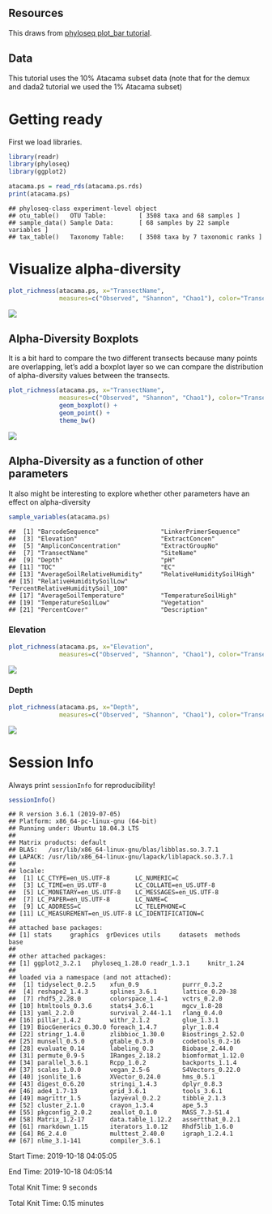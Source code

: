 Resources
---------

This draws from [phyloseq plot\_bar
tutorial](https://joey711.github.io/phyloseq/plot_bar-examples.html).

Data
----

This tutorial uses the 10% Atacama subset data (note that for the demux
and dada2 tutorial we used the 1% Atacama subset)

Getting ready
=============

First we load libraries.

``` r
library(readr)
library(phyloseq)
library(ggplot2)
```

``` r
atacama.ps = read_rds(atacama.ps.rds)
print(atacama.ps)
```

    ## phyloseq-class experiment-level object
    ## otu_table()   OTU Table:         [ 3508 taxa and 68 samples ]
    ## sample_data() Sample Data:       [ 68 samples by 22 sample variables ]
    ## tax_table()   Taxonomy Table:    [ 3508 taxa by 7 taxonomic ranks ]

Visualize alpha-diversity
=========================

``` r
plot_richness(atacama.ps, x="TransectName", 
              measures=c("Observed", "Shannon", "Chao1"), color="TransectName") + theme_bw()
```

![](alpha_diversity_files/figure-markdown_github/unnamed-chunk-2-1.png)

Alpha-Diversity Boxplots
------------------------

It is a bit hard to compare the two different transects because many
points are overlapping, let’s add a boxplot layer so we can compare the
distribution of alpha-diversity values between the transects.

``` r
plot_richness(atacama.ps, x="TransectName", 
              measures=c("Observed", "Shannon", "Chao1"), color="TransectName") + 
              geom_boxplot() +
              geom_point() +
              theme_bw() 
```

![](alpha_diversity_files/figure-markdown_github/unnamed-chunk-3-1.png)

Alpha-Diversity as a function of other parameters
-------------------------------------------------

It also might be interesting to explore whether other parameters have an
effect on alpha-diversity

``` r
sample_variables(atacama.ps)
```

    ##  [1] "BarcodeSequence"                 "LinkerPrimerSequence"           
    ##  [3] "Elevation"                       "ExtractConcen"                  
    ##  [5] "AmpliconConcentration"           "ExtractGroupNo"                 
    ##  [7] "TransectName"                    "SiteName"                       
    ##  [9] "Depth"                           "pH"                             
    ## [11] "TOC"                             "EC"                             
    ## [13] "AverageSoilRelativeHumidity"     "RelativeHumiditySoilHigh"       
    ## [15] "RelativeHumiditySoilLow"         "PercentRelativeHumiditySoil_100"
    ## [17] "AverageSoilTemperature"          "TemperatureSoilHigh"            
    ## [19] "TemperatureSoilLow"              "Vegetation"                     
    ## [21] "PercentCover"                    "Description"

### Elevation

``` r
plot_richness(atacama.ps, x="Elevation", 
              measures=c("Observed", "Shannon", "Chao1"), color="TransectName") + theme_bw()
```

![](alpha_diversity_files/figure-markdown_github/unnamed-chunk-5-1.png)

### Depth

``` r
plot_richness(atacama.ps, x="Depth", 
              measures=c("Observed", "Shannon", "Chao1"), color="TransectName") + theme_bw()
```

![](alpha_diversity_files/figure-markdown_github/unnamed-chunk-6-1.png)

Session Info
============

Always print `sessionInfo` for reproducibility!

``` r
sessionInfo()
```

    ## R version 3.6.1 (2019-07-05)
    ## Platform: x86_64-pc-linux-gnu (64-bit)
    ## Running under: Ubuntu 18.04.3 LTS
    ## 
    ## Matrix products: default
    ## BLAS:   /usr/lib/x86_64-linux-gnu/blas/libblas.so.3.7.1
    ## LAPACK: /usr/lib/x86_64-linux-gnu/lapack/liblapack.so.3.7.1
    ## 
    ## locale:
    ##  [1] LC_CTYPE=en_US.UTF-8       LC_NUMERIC=C              
    ##  [3] LC_TIME=en_US.UTF-8        LC_COLLATE=en_US.UTF-8    
    ##  [5] LC_MONETARY=en_US.UTF-8    LC_MESSAGES=en_US.UTF-8   
    ##  [7] LC_PAPER=en_US.UTF-8       LC_NAME=C                 
    ##  [9] LC_ADDRESS=C               LC_TELEPHONE=C            
    ## [11] LC_MEASUREMENT=en_US.UTF-8 LC_IDENTIFICATION=C       
    ## 
    ## attached base packages:
    ## [1] stats     graphics  grDevices utils     datasets  methods   base     
    ## 
    ## other attached packages:
    ## [1] ggplot2_3.2.1   phyloseq_1.28.0 readr_1.3.1     knitr_1.24     
    ## 
    ## loaded via a namespace (and not attached):
    ##  [1] tidyselect_0.2.5    xfun_0.9            purrr_0.3.2        
    ##  [4] reshape2_1.4.3      splines_3.6.1       lattice_0.20-38    
    ##  [7] rhdf5_2.28.0        colorspace_1.4-1    vctrs_0.2.0        
    ## [10] htmltools_0.3.6     stats4_3.6.1        mgcv_1.8-28        
    ## [13] yaml_2.2.0          survival_2.44-1.1   rlang_0.4.0        
    ## [16] pillar_1.4.2        withr_2.1.2         glue_1.3.1         
    ## [19] BiocGenerics_0.30.0 foreach_1.4.7       plyr_1.8.4         
    ## [22] stringr_1.4.0       zlibbioc_1.30.0     Biostrings_2.52.0  
    ## [25] munsell_0.5.0       gtable_0.3.0        codetools_0.2-16   
    ## [28] evaluate_0.14       labeling_0.3        Biobase_2.44.0     
    ## [31] permute_0.9-5       IRanges_2.18.2      biomformat_1.12.0  
    ## [34] parallel_3.6.1      Rcpp_1.0.2          backports_1.1.4    
    ## [37] scales_1.0.0        vegan_2.5-6         S4Vectors_0.22.0   
    ## [40] jsonlite_1.6        XVector_0.24.0      hms_0.5.1          
    ## [43] digest_0.6.20       stringi_1.4.3       dplyr_0.8.3        
    ## [46] ade4_1.7-13         grid_3.6.1          tools_3.6.1        
    ## [49] magrittr_1.5        lazyeval_0.2.2      tibble_2.1.3       
    ## [52] cluster_2.1.0       crayon_1.3.4        ape_5.3            
    ## [55] pkgconfig_2.0.2     zeallot_0.1.0       MASS_7.3-51.4      
    ## [58] Matrix_1.2-17       data.table_1.12.2   assertthat_0.2.1   
    ## [61] rmarkdown_1.15      iterators_1.0.12    Rhdf5lib_1.6.0     
    ## [64] R6_2.4.0            multtest_2.40.0     igraph_1.2.4.1     
    ## [67] nlme_3.1-141        compiler_3.6.1

Start Time: 2019-10-18 04:05:05

End Time: 2019-10-18 04:05:14

Total Knit Time: 9 seconds

Total Knit Time: 0.15 minutes
